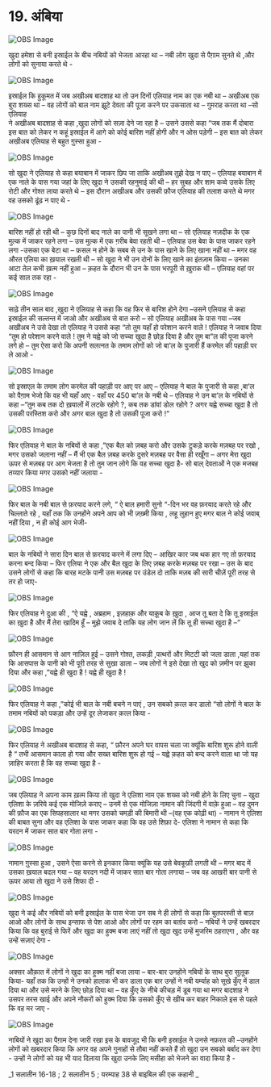 # 19. अंबिया 

![OBS Image](https://cdn.door43.org/obs/jpg/360px/obs-en-19-01.jpg)

खुदा हमेशा से बनी इस्राईल के बीच नबियों को भेजता आरहा था – नबी लोग खुदा से पैग़ाम सुनते थे ,और लोगों को सुनाया करते थे - 

![OBS Image](https://cdn.door43.org/obs/jpg/360px/obs-en-19-02.jpg)

इस्राईल कि हुकूमत में जब अखीअब बादशाह था तो उन दिनों एलियाह नाम का एक नबी था – अखीअब एक बुरा शख्स था – वह लोगों को बाल नाम झूटे देवता की पूजा करने पर उकसाता था – गुमराह करता था –सो एलियाह  
ने अखीअब बादशाह से कहा ,खुदा लोगों को सज़ा देने   जा रहा है – उसने उससे कहा “जब तक मैं दोबारा इस बात को लेकर न कहूं इस्राईल में आगे को कोई बारिश नहीं होगी और न ओस पड़ेगी – इस बात को लेकर अखीअब एलियाह से बहुत ग़ुस्सा हुआ - 

![OBS Image](https://cdn.door43.org/obs/jpg/360px/obs-en-19-03.jpg)

सो खुदा ने एलियाह से कहा बयाबान में जाकर छिप जा ताकि अखीअब तुझे देख न पाए – एलियाह बयाबान में एक नाले के पास गया जहां  के लिए खुदा ने उसकी रहनुमाई की थी – हर सुबह और शाम कव्वे उसके लिए रोटी और गोश्त लाया करते थे – इस दौरान अखीअब और उसकी फ़ौज एलियाह की तलाश करते थे मगर वह उसको ढूंढ न पाए थे -

![OBS Image](https://cdn.door43.org/obs/jpg/360px/obs-en-19-04.jpg)

बारिश नहीं हो रही थी – कुछ दिनों बाद नाले का पानी भी सूखने लगा था – सो एलियाह नज़दीक के एक मुल्क में जाकर रहने लगा – उस मुल्क में एक ग़रीब बेवा रहती थी – एलियाह उस बेवा के पास जाकर रहने लगा -उसका एक बेटा था – फ़सल न होने के सबब से उन के पास खाने के लिए खाना नहीं था – मगर वह औरत एलिया का ख़याल रखती थी – सो खुदा ने भी उन दोनों के लिए खाने का इंतज़ाम किया – उनका आटा तेल कभी ख़त्म नहीं हुआ – क़हत के दौरान भी उन के पास भरपूरी से ख़ुराक थी – एलियाह वहां पर कई साल तक रहा -  

![OBS Image](https://cdn.door43.org/obs/jpg/360px/obs-en-19-05.jpg)

साढ़े तीन साल बाद ,खुदा ने एलियाह से कहा कि वह फिर से बारिश होने देगा –उसने एलियाह से कहा इस्राईल की सल्तन्त में जाओ और अखीअब से बात करो – सो एलियाह अखीअब के पास गया –जब अखीअब ने उसे देखा तो एलियाह ने उससे कहा “तो तुम यहाँ हो परेशान करने वाले ! एलियाह ने जवाब दिया “तुम हो परेशान करने वाले ! तुम ने यह्वे को जो सच्चा खुदा है छोड़ दिया है और तुम बा”ल की पूजा करने लगे हो – तुम ऐसा करो कि अपनी सलत्नत के तमाम लोगों को जो बा’ल के पुजारी हैं करमेल की पहाड़ी पर ले आओ - 

![OBS Image](https://cdn.door43.org/obs/jpg/360px/obs-en-19-06.jpg)

सो इस्राएल के तमाम लोग करमेल की पहाड़ी पर आए  पर आए – एलियाह ने बाल के पुजारी से कहा ,बा’ल को पैग़ाम भेजो कि वह भी यहाँ आए - वहाँ पर 450 बा’ल के नबी थे – एलियाह ने उन बा’ल के नबियों से कहा –“तुम कब तक दो ख़यालों में लटके रहोगे ?, कब तक डांवां डोल रहोगे ? अगर यह्वे सच्चा खुदा है तो उसकी परस्तिश करो  और अगर बाल खुदा है तो उसकी पूजा करो !”   

![OBS Image](https://cdn.door43.org/obs/jpg/360px/obs-en-19-07.jpg)

फिर एलियाह ने बाल के नबियों से कहा ,”एक बैल को ज़बह करो और उसके टुकड़े करके मज़बह पर रखो , मगर उसको जलाना नहीं – मैं भी एक बैल ज़बह करके दुसरे मज़बह पर वैसा ही रखूँगा – अगर मेरा खुदा ऊपर से मज़बह पर आग भेजता है तो तुम जान लोगे कि वह सच्चा खुदा है- सो बाल् देवताओं ने एक मजबह तय्यार किया मगर उसको नहीं जलाया -     

![OBS Image](https://cdn.door43.org/obs/jpg/360px/obs-en-19-08.jpg)

फिर बाल के नबी बाल से फ़रयाद करने लगे, “ ऐ बाल हमारी सुनो “-दिन भर वह फ़रयाद करते रहे और चिल्लाते रहे , यहाँ तक कि उनहोंने अपने आप को भी ज़ख़्मी किया , लहू लुहान हुए मगर बाल ने कोई जवाब् नहीं दिया , न ही कोई आग भेजी-  

![OBS Image](https://cdn.door43.org/obs/jpg/360px/obs-en-19-09.jpg)

बाल के नबियों ने सारा दिन बाल से फ़रयाद करने में लगा दिए – आखिर कार जब थक हार गए तो फ़रयाद करना बन्द किया – फिर एलिया ने एक और बैल खुदा के लिए ज़बह करके मज़बह पर रखा – उस के बाद उसने लोगों से कहा कि बारह मटके पानी उस मज़बह पर उंडेल दो ताकि मज़ब की सारी चीज़ें पूरी तरह से तर हो जाए-       

![OBS Image](https://cdn.door43.org/obs/jpg/360px/obs-en-19-10.jpg)

फिर एलियाह ने दुआ की , “ऐ यह्वे , अब्रहाम , इज़हाक़ और याक़ूब के ख़ुदा , आज तू बता दे कि तू इस्राईल का ख़ुदा है और मैं तेरा खादिम हूँ – मुझे जवाब दे ताकि यह लोग जान लें कि तू ही सच्चा खुदा है –“    

![OBS Image](https://cdn.door43.org/obs/jpg/360px/obs-en-19-11.jpg)

फ़ौरन ही आसमान से आग नाज़िल हुई – उसने गोश्त, लकड़ी ,पत्थरों और मिटटी को जला डाला ,यहां तक कि आसपास के पानी को भी पूरी तरह से सुखा डाला – जब लोगों ने इसे देखा तो खुद को ज़मीन पर झुका दिया और कहा ,”यह्वे ही खुदा है ! यह्वे ही खुदा है !  

![OBS Image](https://cdn.door43.org/obs/jpg/360px/obs-en-19-12.jpg)

फिर एलियाह ने कहा ,”कोई भी बाल के नबी बचने न पाएं ,  उन सबको क़त्ल कर डालो “सो लोगों ने बाल के तमाम नबियों को पकड़ा और उन्हें दूर लेजाकर क़त्ल किया -

![OBS Image](https://cdn.door43.org/obs/jpg/360px/obs-en-19-13.jpg)

फिर एलियाह ने अखीअब बादशाह से कहा, “ फ़ौरन अपने घर वापस चला जा क्यूंकि बारिश शुरू होने वाली है “ तभी आसमान काला हो गया और सख्त बारिश शुरू हो गई – यह्वे क़हत को बन्द करने वाला था जो यह ज़ाहिर करता है कि वह सच्चा खुदा है -    

![OBS Image](https://cdn.door43.org/obs/jpg/360px/obs-en-19-14.jpg)

जब एलियाह ने अपना काम ख़त्म किया तो खुदा ने एलिशा नाम एक शख्स को नबी होने के लिए चुना – खुदा एलिशा के ज़रिये कई एक मोजिज़े कराए – उनमें से एक मोजिज़ा नामान की जिंदगी में वाक़े हुआ – वह दुमन की फ़ौज का एक सिपहसालार था मगर उसको चमड़ी की बिमारी थी –(वह एक कोढ़ी था) - नामान ने एलिशा की बाबत सुना और वह एलिशा के पास जाकर कहा कि वह उसे शिफ़ा दे- एलिशा ने नामान से कहा कि यरदन में जाकर सात बार गोता लगा - 

![OBS Image](https://cdn.door43.org/obs/jpg/360px/obs-en-19-15.jpg)

नामान ग़ुस्सा हुआ , उसने ऐसा करने से इनकार किया क्यूंकि यह उसे बेवकूफ़ी लगती थी – मगर बाद में उसका ख़याल बदल गया – वह यरदन नदी में जाकर सात बार गोता लगाया – जब वह आखरी बार पानी से ऊपर आया तो खुदा ने उसे शिफा दी -

![OBS Image](https://cdn.door43.org/obs/jpg/360px/obs-en-19-16.jpg)

खुदा ने कई और नबियों को बनी इस्राईल के  पास भेजा उन सब ने ही लोगों से कहा कि बुतपरस्ती से बाज़ आओ और लोगों के साथ इन्साफ से पेश आओ और लोगों पर रहम का बर्ताव करो – नबियों ने उन्हें खबरदार किया कि वह बुराई से फिरें और खुदा का हुक्म बजा लाएं नहीं तो खुदा खुद उन्हें मुजरिम ठहराएगा , और वह उन्हें सज़ाएं देगा -     

![OBS Image](https://cdn.door43.org/obs/jpg/360px/obs-en-19-17.jpg)

अक्सर औक़ात में लोगों ने खुदा का हुक्म नहीं बजा लाया – बार-बार उनहोंने नबियों के साथ बुरा सुलूक किया- यहाँ तक कि उन्हों ने उनको हालाक भी कर डाला एक बार उन्हों ने नबी यर्म्याह को सूखे कुँए में डाल दिया था और उसे मरने के लिए छोड़ दिया था – वह कुँए के नीचे कीचड़ में डूब गया था मगर बादशाह ने उसपर तरस खाई और अपने नौकरों को हुक्म दिया कि उसको कुँए से खींच कर बाहर निकाले इस से पहले कि वह मर जाए -   

![OBS Image](https://cdn.door43.org/obs/jpg/360px/obs-en-19-18.jpg)

नाबियों ने खुदा का पैग़ाम देना जारी रखा इस के बावजूद भी कि बनी इस्राईल ने उनसे नफ़रत की –उनहोंने लोगों को खबरदार किया कि अगर वह अपने गुनाहों से तौबा नहीं करते हैं तो खुदा उन सबको बर्बाद कर देगा - उन्हों ने लोगों को यह भी याद दिलाया कि खुदा उनके लिए मसीहा को भेजने का वादा किया है -   

_1  सलातीन 16-18 ; 2 सलातीन 5 ; यरम्याह 38 से बाइबिल की एक कहानी _
